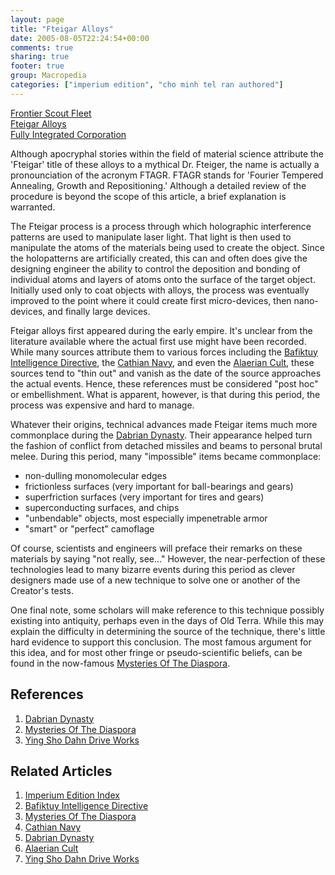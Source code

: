 ```yaml
---
layout: page
title: "Fteigar Alloys"
date: 2005-08-05T22:24:54+00:00
comments: true
sharing: true
footer: true
group: Macropedia
categories: ["imperium edition", "cho minh tel ran authored"]
---
```


<div class='row'>
	<div class='col-md-4'><a href='/macropedia/frontier-scout-fleet'>Frontier Scout Fleet</a></div>
	<div class='col-md-4'><a href='/macropedia/fteigar-alloys'>Fteigar Alloys</a></div>
	<div class='col-md-4'><a href='/macropedia/fully-integrated-corporation'>Fully Integrated Corporation</a></div>
</div>


Although apocryphal stories within the field of material science attribute the 'Fteigar' title of these alloys to a mythical Dr. Fteiger, the name is actually a pronounciation of the acronym FTAGR. FTAGR stands for 'Fourier Tempered Annealing, Growth and Repositioning.' Although a detailed review of the procedure is beyond the scope of this article, a brief explanation is warranted.

The Fteigar process is a process through which holographic interference patterns are used to manipulate laser light. That light is then used to manipulate the atoms of the materials being used to create the object. Since the holopatterns are artificially created, this can and often does give the designing engineer the ability to control the deposition and bonding of individual atoms and layers of atoms onto the surface of the target object. Initially used only to coat objects with alloys, the process was eventually improved to the point where it could create first micro-devices, then nano-devices, and finally large devices. 

Fteigar alloys first appeared during the early empire. It's unclear from the literature available where the actual first use might have been recorded. While many sources attribute them to various forces including the [Bafiktuy Intelligence Directive](/macropedia/bafiktuy-intelligence-directive), the [Cathian Navy](/macropedia/cathian-navy), and even the [Alaerian Cult](/macropedia/alaerian-cult), these sources tend to "thin out" and vanish as the date of the source approaches the actual events. Hence, these references must be considered "post hoc" or embellishment. What is apparent, however, is that during this period, the process was expensive and hard to manage. 

Whatever their origins, technical advances made Fteigar items much more commonplace during the [Dabrian Dynasty](/macropedia/dabrian-dynasty). Their appearance helped turn the fashion of conflict from detached missiles and beams to personal brutal melee.  During this period, many "impossible" items became commonplace:
* non-dulling monomolecular edges
* frictionless surfaces (very important for ball-bearings and gears)
* superfriction surfaces (very important for tires and gears)
* superconducting surfaces, and chips
* "unbendable" objects, most especially impenetrable armor
* "smart" or "perfect" camoflage

Of course, scientists and engineers will preface their remarks on these materials by saying "not really, see..." However, the near-perfection of these technologies lead to many bizarre events during this period as clever designers made use of a new technique to solve one or another of the Creator's tests.

One final note, some scholars will make reference to this technique possibly existing into antiquity, perhaps even in the days of Old Terra. While this may explain the difficulty in determining the source of the technique, there's little hard evidence to support this conclusion. The most famous argument for this idea, and for most other fringe or pseudo-scientific beliefs, can be found in the now-famous [Mysteries Of The Diaspora](/macropedia/mysteries-of-the-diaspora).

## References
1. [Dabrian Dynasty](/macropedia/dabrian-dynasty)
1. [Mysteries Of The Diaspora](/macropedia/mysteries-of-the-diaspora)
1. [Ying Sho Dahn Drive Works](/macropedia/ying-sho-dahn-drive-works)

## Related Articles

1. [Imperium Edition Index](/macropedia/imperium-edition-index)
2. [Bafiktuy Intelligence Directive](/macropedia/bafiktuy-intelligence-directive)
3. [Mysteries Of The Diaspora](/macropedia/mysteries-of-the-diaspora)
4. [Cathian Navy](/macropedia/cathian-navy)
5. [Dabrian Dynasty](/macropedia/dabrian-dynasty)
6. [Alaerian Cult](/macropedia/alaerian-cult)
7. [Ying Sho Dahn Drive Works](/macropedia/ying-sho-dahn-drive-works)


 
